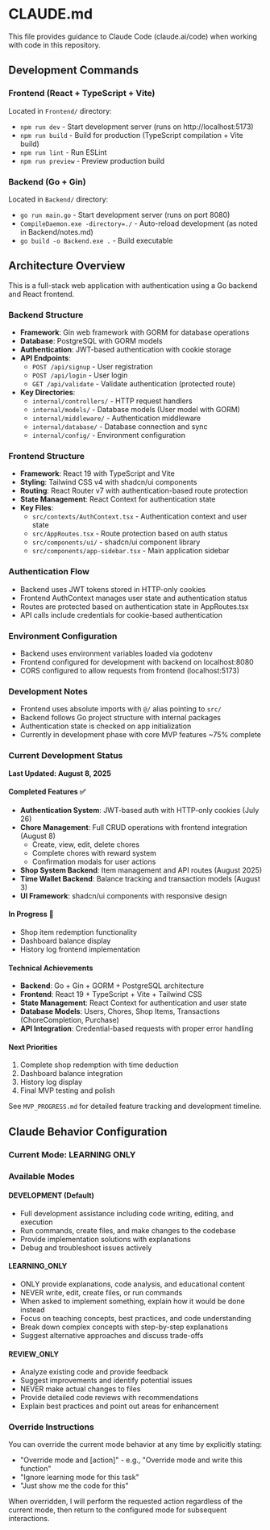 # CLAUDE.md

This file provides guidance to Claude Code (claude.ai/code) when working with code in this repository.

## Development Commands

### Frontend (React + TypeScript + Vite)
Located in `Frontend/` directory:
- `npm run dev` - Start development server (runs on http://localhost:5173)
- `npm run build` - Build for production (TypeScript compilation + Vite build)
- `npm run lint` - Run ESLint
- `npm run preview` - Preview production build

### Backend (Go + Gin)
Located in `Backend/` directory:
- `go run main.go` - Start development server (runs on port 8080)
- `CompileDaemon.exe -directory=./` - Auto-reload development (as noted in Backend/notes.md)
- `go build -o Backend.exe .` - Build executable

## Architecture Overview

This is a full-stack web application with authentication using a Go backend and React frontend.

### Backend Structure
- **Framework**: Gin web framework with GORM for database operations
- **Database**: PostgreSQL with GORM models
- **Authentication**: JWT-based authentication with cookie storage
- **API Endpoints**:
  - `POST /api/signup` - User registration
  - `POST /api/login` - User login
  - `GET /api/validate` - Validate authentication (protected route)
- **Key Directories**:
  - `internal/controllers/` - HTTP request handlers
  - `internal/models/` - Database models (User model with GORM)
  - `internal/middleware/` - Authentication middleware
  - `internal/database/` - Database connection and sync
  - `internal/config/` - Environment configuration

### Frontend Structure
- **Framework**: React 19 with TypeScript and Vite
- **Styling**: Tailwind CSS v4 with shadcn/ui components
- **Routing**: React Router v7 with authentication-based route protection
- **State Management**: React Context for authentication state
- **Key Files**:
  - `src/contexts/AuthContext.tsx` - Authentication context and user state
  - `src/AppRoutes.tsx` - Route protection based on auth status
  - `src/components/ui/` - shadcn/ui component library
  - `src/components/app-sidebar.tsx` - Main application sidebar

### Authentication Flow
- Backend uses JWT tokens stored in HTTP-only cookies
- Frontend AuthContext manages user state and authentication status
- Routes are protected based on authentication state in AppRoutes.tsx
- API calls include credentials for cookie-based authentication

### Environment Configuration
- Backend uses environment variables loaded via godotenv
- Frontend configured for development with backend on localhost:8080
- CORS configured to allow requests from frontend (localhost:5173)

### Development Notes
- Frontend uses absolute imports with `@/` alias pointing to `src/`
- Backend follows Go project structure with internal packages
- Authentication state is checked on app initialization
- Currently in development phase with core MVP features ~75% complete

### Current Development Status
**Last Updated: August 8, 2025**

#### Completed Features ✅
- **Authentication System**: JWT-based auth with HTTP-only cookies (July 26)
- **Chore Management**: Full CRUD operations with frontend integration (August 8)
  - Create, view, edit, delete chores
  - Complete chores with reward system
  - Confirmation modals for user actions
- **Shop System Backend**: Item management and API routes (August 2025)
- **Time Wallet Backend**: Balance tracking and transaction models (August 3)
- **UI Framework**: shadcn/ui components with responsive design

#### In Progress 🔄
- Shop item redemption functionality
- Dashboard balance display
- History log frontend implementation

#### Technical Achievements
- **Backend**: Go + Gin + GORM + PostgreSQL architecture
- **Frontend**: React 19 + TypeScript + Vite + Tailwind CSS
- **State Management**: React Context for authentication and user state
- **Database Models**: Users, Chores, Shop Items, Transactions (ChoreCompletion, Purchase)
- **API Integration**: Credential-based requests with proper error handling

#### Next Priorities
1. Complete shop redemption with time deduction
2. Dashboard balance integration
3. History log display
4. Final MVP testing and polish

See `MVP_PROGRESS.md` for detailed feature tracking and development timeline.

## Claude Behavior Configuration

### Current Mode: LEARNING ONLY
<!-- Update this manually when you want to change modes -->

### Available Modes

#### DEVELOPMENT (Default)
- Full development assistance including code writing, editing, and execution
- Run commands, create files, and make changes to the codebase
- Provide implementation solutions with explanations
- Debug and troubleshoot issues actively

#### LEARNING_ONLY
- ONLY provide explanations, code analysis, and educational content
- NEVER write, edit, create files, or run commands
- When asked to implement something, explain how it would be done instead
- Focus on teaching concepts, best practices, and code understanding
- Break down complex concepts with step-by-step explanations
- Suggest alternative approaches and discuss trade-offs

#### REVIEW_ONLY
- Analyze existing code and provide feedback
- Suggest improvements and identify potential issues
- NEVER make actual changes to files
- Provide detailed code reviews with recommendations
- Explain best practices and point out areas for enhancement

### Override Instructions
You can override the current mode behavior at any time by explicitly stating:
- "Override mode and [action]" - e.g., "Override mode and write this function"
- "Ignore learning mode for this task"
- "Just show me the code for this"

When overridden, I will perform the requested action regardless of the current mode, then return to the configured mode for subsequent interactions.